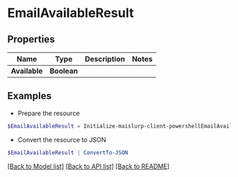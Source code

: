 # EmailAvailableResult
## Properties

Name | Type | Description | Notes
------------ | ------------- | ------------- | -------------
**Available** | **Boolean** |  | 

## Examples

- Prepare the resource
```powershell
$EmailAvailableResult = Initialize-maislurp-client-powershellEmailAvailableResult  -Available null
```

- Convert the resource to JSON
```powershell
$EmailAvailableResult | ConvertTo-JSON
```

[[Back to Model list]](../README#documentation-for-models) [[Back to API list]](../README#documentation-for-api-endpoints) [[Back to README]](../README)

